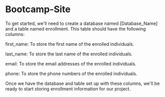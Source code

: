 # Bootcamp-Site

To get started, we'll need to create a database named [Database_Name] and a table named enrollment. This table should have the following columns:

first_name: To store the first name of the enrolled individuals.

last_name: To store the last name of the enrolled individuals.

email: To store the email addresses of the enrolled individuals.

phone: To store the phone numbers of the enrolled individuals.

Once we have the database and table set up with these columns, we'll be ready to start storing enrollment information for our project.

